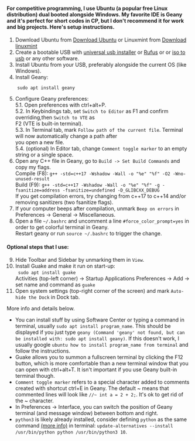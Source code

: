#### For competitive programming, I use Ubuntu (a popular free Linux distribution) dual booted alongside Windows. My favorite IDE is Geany and it's perfect for short codes in CP, but I don't recommend it for work and big projects. Here's setup instructions.

1. Download Ubuntu from [Download Ubuntu](https://ubuntu.com/download) or Linuxmint from [Download linuxmint](https://linuxmint.com/download.php)
2. Create a bootable USB with [universal usb installer](https://www.pendrivelinux.com/universal-usb-installer-easy-as-1-2-3/) or [Rufus](https://rufus.ie) or or [iso to usb](https://iso-to-usb.en.softonic.com/?ex=NB-7.2) or any other software.
3. Install Ubuntu from your USB, preferably alongside the current OS (like Windows).
4. Install Geany:
```
    sudo apt install geany 
```
5. Configure Geany preferences:\
   5.1. Open preferences with ctrl+alt+P.\
   5.2. In Keybindings tab, set ```Switch to Editor``` as F1 and confirm overriding,then ```Switch to VTE``` as \
   F2 (VTE is built-in terminal).\
   5.3. In Terminal tab, mark ```Follow path of the current file```. Terminal will now automatically change a path after \
   you open a new file.\
   5.4. (optional) In Editor tab, change ```Comment toggle marker``` to an empty string or a single space.
6. Open any C++ file in Geany, go to ```Build -> Set Build Commands``` and copy my flags.\
   Compile (F8): ```g++ -std=c++17 -Wshadow -Wall -o "%e" "%f" -O2 -Wno-unused-result```\
   Build (F9): ```g++ -std=c++17 -Wshadow -Wall -o "%e" "%f" -g -fsanitize=address -fsanitize=undefined -D_GLIBCXX_DEBUG```\
   If you get compilation errors, try changing from c++17 to c++14 and/or removing sanitizers (two fsanitize flags).
7. If your computer beeps after compilation, unmark ```Beep on errors``` in Preferences -> General -> Miscellaneous.
8. Open a file ```~/.bashrc``` and uncomment a line ```#force_color_prompt=yes``` in order to get colorful terminal in Geany.\
Restart geany or run ```source ~/.bashrc``` to trigger the change.

#### Optional steps that I use:

9. Hide Toolbar and Sidebar by unmarking them in ```View```.
10. Install Guake and make it run on start-up:\
    ``` sudo apt install guake```\
     Activities (top-left corner) -> Startup Applications Preferences -> Add -> set name and command as ```guake```
11. Open system settings (top-right corner of the screen) and mark ```Auto-hide the Dock``` in Dock tab.

More info and details below.

* You can install stuff by using Software Center or typing a command in terminal, usually ```sudo apt install program_name```.
This should be displayed if you just type ```geany (Command 'geany' not found, but can be installed with: sudo apt install geany)```. If this doesn't work, I usually google ```ubuntu how to install program_name from terminal``` and follow the instructions.
* Guake allows you to summon a fullscreen terminal by clicking the F12 button, which is more comfortable than a new terminal window that you can open with ctrl+alt+T. It isn't important if you use Geany built-in terminal though.
* ```Comment toggle marker``` refers to a special character added to comments created with shortcut ctrl+E in Geany.
The default ~ means that commented lines will look like ```//~ int a = 2 + 2;```. It's ok to get rid of the ~ character.
* In Preferences -> Interface, you can switch the position of Geany terminal (and message window) between bottom and right.
 * ```python3``` is likely already installed, consider defining ```python``` as the same command [(more info)](https://stackoverflow.com/questions/41986507/unable-to-set-default-python-version-to-python3-in-ubuntu) in terminal:
 ``` update-alternatives --install /usr/bin/python python /usr/bin/python3 10 ```.
